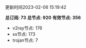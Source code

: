 更新时间2023-02-06 15:19:42

**总订阅: 73**
**总节点: 920**
**有效节点: 356**
- v2ray节点: 176
- ss节点: 173
- trojan节点: 7
